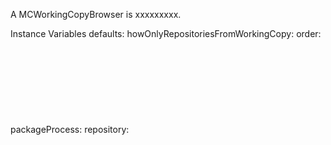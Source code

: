 A MCWorkingCopyBrowser is xxxxxxxxx.Instance Variables	defaults:		<Object>	howOnlyRepositoriesFromWorkingCopy:		<Object>	order:		<Object>	packageProcess:		<Object>	repository:		<Object>	repositoryPattern:		<Object>	repositoryProcess:		<Object>	showOnlyRepositoriesFromWorkingCopy:		<Object>	workingCopy:		<Object>	workingCopyPattern:		<Object>	workingCopyWrapper:		<Object>defaults	- xxxxxhowOnlyRepositoriesFromWorkingCopy	- xxxxxorder	- xxxxxpackageProcess	- xxxxxrepository	- xxxxxrepositoryPattern	- xxxxxrepositoryProcess	- xxxxxshowOnlyRepositoriesFromWorkingCopy	- xxxxxworkingCopy	- xxxxxworkingCopyPattern	- xxxxxworkingCopyWrapper	- xxxxx